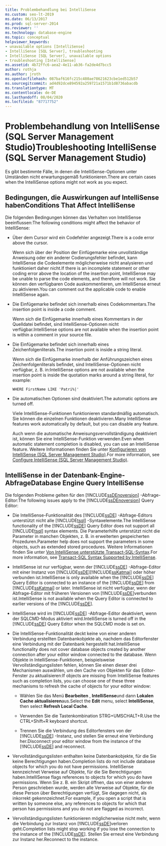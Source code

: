 ```yaml
---
title: Problembehandlung bei IntelliSense
ms.custom: seo-lt-2019
ms.date: 06/13/2017
ms.prod: sql-server-2014
ms.reviewer: ''
ms.technology: database-engine
ms.topic: conceptual
helpviewer_keywords:
- unavailable options [IntelliSense]
- IntelliSense [SQL Server], troubleshooting
- IntelliSense [SQL Server], unavailable options
- troubleshooting [IntelliSense]
ms.assetid: 4b72ffc6-aea2-4e11-ab36-fa2de4d7bcc5
author: rothja
ms.author: jroth
ms.openlocfilehash: 087baf616fc215c480ae78621623cbe1ed512b57
ms.sourcegitcommit: ad4d92dce894592a259721a1571b1d8736abacdb
ms.translationtype: MT
ms.contentlocale: de-DE
ms.lasthandoff: 08/04/2020
ms.locfileid: "87717752"
---
```

# <a name="troubleshooting-intellisense-sql-server-management-studio"></a><span data-ttu-id="6d5a5-102">Problembehandlung von IntelliSense (SQL Server Management Studio)</span><span class="sxs-lookup"><span data-stu-id="6d5a5-102">Troubleshooting IntelliSense (SQL Server Management Studio)</span></span>
  <span data-ttu-id="6d5a5-103">Es gibt bestimmte Fälle, in denen die IntelliSense-Optionen unter Umständen nicht erwartungsgemäß funktionieren.</span><span class="sxs-lookup"><span data-stu-id="6d5a5-103">There are certain cases when the IntelliSense options might not work as you expect.</span></span>  
  
## <a name="conditions-that-affect-intellisense"></a><span data-ttu-id="6d5a5-104">Bedingungen, die Auswirkungen auf IntelliSense haben</span><span class="sxs-lookup"><span data-stu-id="6d5a5-104">Conditions That Affect IntelliSense</span></span>  
 <span data-ttu-id="6d5a5-105">Die folgenden Bedingungen können das Verhalten von IntelliSense beeinflussen:</span><span class="sxs-lookup"><span data-stu-id="6d5a5-105">The following conditions might affect the behavior of IntelliSense:</span></span>  
  
-   <span data-ttu-id="6d5a5-106">Über dem Cursor wird ein Codefehler angezeigt.</span><span class="sxs-lookup"><span data-stu-id="6d5a5-106">There is a code error above the cursor.</span></span>  
  
     <span data-ttu-id="6d5a5-107">Wenn sich über der Position der Einfügemarke eine unvollständige Anweisung oder ein anderer Codierungsfehler befindet, kann IntelliSense die Codeelemente möglicherweise nicht analysieren und funktioniert daher nicht.</span><span class="sxs-lookup"><span data-stu-id="6d5a5-107">If there is an incomplete statement or other coding error above the location of the insertion point, IntelliSense may be unable to parse the code elements, and therefore will not work.</span></span> <span data-ttu-id="6d5a5-108">Sie können den verfügbaren Code auskommentieren, um IntelliSense erneut zu aktivieren.</span><span class="sxs-lookup"><span data-stu-id="6d5a5-108">You can comment out the applicable code to enable IntelliSense again.</span></span>  
  
-   <span data-ttu-id="6d5a5-109">Die Einfügemarke befindet sich innerhalb eines Codekommentars.</span><span class="sxs-lookup"><span data-stu-id="6d5a5-109">The insertion point is inside a code comment.</span></span>  
  
     <span data-ttu-id="6d5a5-110">Wenn sich die Einfügemarke innerhalb eines Kommentars in der Quelldatei befindet, sind IntelliSense-Optionen nicht verfügbar.</span><span class="sxs-lookup"><span data-stu-id="6d5a5-110">IntelliSense options are not available when the insertion point is within a comment in your source file.</span></span>  
  
-   <span data-ttu-id="6d5a5-111">Die Einfügemarke befindet sich innerhalb eines Zeichenfolgenliterals.</span><span class="sxs-lookup"><span data-stu-id="6d5a5-111">The insertion point is inside a string literal.</span></span>  
  
     <span data-ttu-id="6d5a5-112">Wenn sich die Einfügemarke innerhalb der Anführungszeichen eines Zeichenfolgenliterals befindet, sind IntelliSense-Optionen nicht verfügbar, z. B. in:</span><span class="sxs-lookup"><span data-stu-id="6d5a5-112">IntelliSense options are not available when the insertion point is inside the quotation marks around a string literal, for example:</span></span>  
  
     `WHERE FirstName LIKE 'Patri%|'`  
  
-   <span data-ttu-id="6d5a5-113">Die automatischen Optionen sind deaktiviert.</span><span class="sxs-lookup"><span data-stu-id="6d5a5-113">The automatic options are turned off.</span></span>  
  
     <span data-ttu-id="6d5a5-114">Viele IntelliSense-Funktionen funktionieren standardmäßig automatisch. Sie können die einzelnen Funktionen deaktivieren.</span><span class="sxs-lookup"><span data-stu-id="6d5a5-114">Many IntelliSense features work automatically by default, but you can disable any feature.</span></span>  
  
     <span data-ttu-id="6d5a5-115">Auch wenn die automatische Anweisungsvervollständigung deaktiviert ist, können Sie eine IntelliSense-Funktion verwenden.</span><span class="sxs-lookup"><span data-stu-id="6d5a5-115">Even when automatic statement completion is disabled, you can use an IntelliSense feature.</span></span> <span data-ttu-id="6d5a5-116">Weitere Informationen finden Sie unter [Konfigurieren von IntelliSense &#40;SQL Server Management Studio&#41;](configure-intellisense-sql-server-management-studio.md).</span><span class="sxs-lookup"><span data-stu-id="6d5a5-116">For more information, see [Configure IntelliSense &#40;SQL Server Management Studio&#41;](configure-intellisense-sql-server-management-studio.md).</span></span>  
  
## <a name="database-engine-query-intellisense"></a><span data-ttu-id="6d5a5-117">IntelliSense in der Datenbank-Engine-Abfrage</span><span class="sxs-lookup"><span data-stu-id="6d5a5-117">Database Engine Query IntelliSense</span></span>  
 <span data-ttu-id="6d5a5-118">Die folgenden Probleme gelten für den [!INCLUDE[ssDEnoversion](../../includes/ssdenoversion-md.md)] -Abfrage-Editor:</span><span class="sxs-lookup"><span data-stu-id="6d5a5-118">The following issues apply to the [!INCLUDE[ssDEnoversion](../../includes/ssdenoversion-md.md)] Query Editor:</span></span>  
  
-   <span data-ttu-id="6d5a5-119">Die IntelliSense-Funktionalität des [!INCLUDE[ssDE](../../includes/ssde-md.md)] -Abfrage-Editors unterstützt nicht alle [!INCLUDE[tsql](../../includes/tsql-md.md)] -Syntaxelemente.</span><span class="sxs-lookup"><span data-stu-id="6d5a5-119">The IntelliSense functionality of the [!INCLUDE[ssDE](../../includes/ssde-md.md)] Query Editor does not support all [!INCLUDE[tsql](../../includes/tsql-md.md)] syntax elements.</span></span> <span data-ttu-id="6d5a5-120">Die Parameterhilfe unterstützt nicht die Parameter in manchen Objekten, z. B. in erweiterten gespeicherten Prozeduren.</span><span class="sxs-lookup"><span data-stu-id="6d5a5-120">Parameter help does not support the parameters in some objects, such as extended stored procedures.</span></span> <span data-ttu-id="6d5a5-121">Weitere Informationen finden Sie unter [Von IntelliSense unterstützte Transact-SQL-Syntax](transact-sql-syntax-supported-by-intellisense.md).</span><span class="sxs-lookup"><span data-stu-id="6d5a5-121">For more information, see [Transact-SQL Syntax Supported by IntelliSense](transact-sql-syntax-supported-by-intellisense.md).</span></span>  
  
-   <span data-ttu-id="6d5a5-122">IntelliSense ist nur verfügbar, wenn der [!INCLUDE[ssDE](../../includes/ssde-md.md)] -Abfrage-Editor mit einer Instanz von [!INCLUDE[ssDE](../../includes/ssde-md.md)][!INCLUDE[ssKatmai](../../includes/sskatmai-md.md)] oder höher verbunden ist.</span><span class="sxs-lookup"><span data-stu-id="6d5a5-122">IntelliSense is only available when the [!INCLUDE[ssDE](../../includes/ssde-md.md)] Query Editor is connected to an instance of the [!INCLUDE[ssDE](../../includes/ssde-md.md)] from [!INCLUDE[ssKatmai](../../includes/sskatmai-md.md)] or later.</span></span> <span data-ttu-id="6d5a5-123">IntelliSense ist nicht verfügbar, wenn der Abfrage-Editor mit früheren Versionen von [!INCLUDE[ssDE](../../includes/ssde-md.md)]verbunden ist.</span><span class="sxs-lookup"><span data-stu-id="6d5a5-123">IntelliSense is not available when the Query Editor is connected to earlier versions of the [!INCLUDE[ssDE](../../includes/ssde-md.md)].</span></span>  
  
-   <span data-ttu-id="6d5a5-124">IntelliSense wird im [!INCLUDE[ssDE](../../includes/ssde-md.md)] -Abfrage-Editor deaktiviert, wenn der SQLCMD-Modus aktiviert wird.</span><span class="sxs-lookup"><span data-stu-id="6d5a5-124">IntelliSense is turned off in the [!INCLUDE[ssDE](../../includes/ssde-md.md)] Query Editor when the SQLCMD mode is set on.</span></span>  
  
-   <span data-ttu-id="6d5a5-125">Die IntelliSense-Funktionalität deckt keine von einer anderen Verbindung erstellten Datenbankobjekte ab, nachdem das Editorfenster eine Verbindung mit der Datenbank hergestellt hat.</span><span class="sxs-lookup"><span data-stu-id="6d5a5-125">IntelliSense functionality does not cover database objects created by another connection after your editor window connected to the database.</span></span> <span data-ttu-id="6d5a5-126">Wenn Objekte in IntelliSense-Funktionen, beispielsweise Vervollständigungslisten fehlen, können Sie einen dieser drei Mechanismen auswählen, um den Cache von Objekten für das Editor-Fenster zu aktualisieren:</span><span class="sxs-lookup"><span data-stu-id="6d5a5-126">If objects are missing from IntelliSense features such as completion lists, you can choose one of these three mechanisms to refresh the cache of objects for your editor window:</span></span>  
  
    -   <span data-ttu-id="6d5a5-127">Wählen Sie das Menü **Bearbeiten** , **IntelliSense**und dann **Lokalen Cache aktualisieren**aus.</span><span class="sxs-lookup"><span data-stu-id="6d5a5-127">Select the **Edit** menu, select **IntelliSense**, then select **Refresh Local Cache**.</span></span>  
  
    -   <span data-ttu-id="6d5a5-128">Verwenden Sie die Tastenkombination STRG+UMSCHALT+R.</span><span class="sxs-lookup"><span data-stu-id="6d5a5-128">Use the CTRL+Shift+R keyboard shortcut.</span></span>  
  
    -   <span data-ttu-id="6d5a5-129">Trennen Sie die Verbindung des Editorfensters von der [!INCLUDE[ssDE](../../includes/ssde-md.md)] -Instanz, und stellen Sie erneut eine Verbindung her.</span><span class="sxs-lookup"><span data-stu-id="6d5a5-129">Disconnect your editor window from the instance of the [!INCLUDE[ssDE](../../includes/ssde-md.md)] and reconnect.</span></span>  
  
-   <span data-ttu-id="6d5a5-130">Vervollständigungslisten enthalten keine Datenbankobjekte, für die Sie keine Berechtigungen haben.</span><span class="sxs-lookup"><span data-stu-id="6d5a5-130">Completion lists do not include database objects for which you do not have permissions.</span></span> <span data-ttu-id="6d5a5-131">IntelliSense kennzeichnet Verweise auf Objekte, für die Sie Berechtigungen haben.</span><span class="sxs-lookup"><span data-stu-id="6d5a5-131">IntelliSense flags references to objects for which you do have permissions.</span></span> <span data-ttu-id="6d5a5-132">Wenn Sie z. B. ein Skript öffnen, das von einer anderen Person geschrieben wurde, werden alle Verweise auf Objekte, für die diese Person über Berechtigungen verfügt, Sie dagegen nicht, als inkorrekt gekennzeichnet.</span><span class="sxs-lookup"><span data-stu-id="6d5a5-132">For example, if you open a script that is written by someone else, any references to objects for which that person has permissions and you do not are flagged as incorrect.</span></span>  
  
-   <span data-ttu-id="6d5a5-133">Vervollständigungslisten funktionieren möglicherweise nicht mehr, wenn die Verbindung zur Instanz von [!INCLUDE[ssDE](../../includes/ssde-md.md)]verloren geht.</span><span class="sxs-lookup"><span data-stu-id="6d5a5-133">Completion lists might stop working if you lose the connection to the instance of the [!INCLUDE[ssDE](../../includes/ssde-md.md)].</span></span> <span data-ttu-id="6d5a5-134">Stellen Sie erneut eine Verbindung zur Instanz her.</span><span class="sxs-lookup"><span data-stu-id="6d5a5-134">Reconnect to the instance.</span></span>  
  
  
